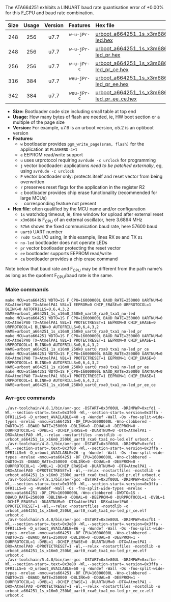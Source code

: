 The ATA664251 exhibits a LINUART baud rate quantisation error of +0.00% for this F_CPU and baud rate combination.

|Size|Usage|Version|Features|Hex file|
|:-:|:-:|:-:|:-:|:--|
|248|256|u7.7|`w-u-jPr--`|[urboot_a664251_1s_x3m6864_57k6_uart0_rxa0_txa1_no-led.hex](https://raw.githubusercontent.com/stefanrueger/urboot.hex/main/mcus/ata664251/watchdog_1_s/external_oscillator_x/%2B3m686400_hz/%2B%2B57k6_baud/uart0_rxa0_txa1/no-led/urboot_a664251_1s_x3m6864_57k6_uart0_rxa0_txa1_no-led.hex)|
|248|256|u7.7|`w-u-jPr--`|[urboot_a664251_1s_x3m6864_57k6_uart0_rxa0_txa1_no-led_pr.hex](https://raw.githubusercontent.com/stefanrueger/urboot.hex/main/mcus/ata664251/watchdog_1_s/external_oscillator_x/%2B3m686400_hz/%2B%2B57k6_baud/uart0_rxa0_txa1/no-led/urboot_a664251_1s_x3m6864_57k6_uart0_rxa0_txa1_no-led_pr.hex)|
|256|256|u7.7|`w-u-jPr-c`|[urboot_a664251_1s_x3m6864_57k6_uart0_rxa0_txa1_no-led_pr_ce.hex](https://raw.githubusercontent.com/stefanrueger/urboot.hex/main/mcus/ata664251/watchdog_1_s/external_oscillator_x/%2B3m686400_hz/%2B%2B57k6_baud/uart0_rxa0_txa1/no-led/urboot_a664251_1s_x3m6864_57k6_uart0_rxa0_txa1_no-led_pr_ce.hex)|
|316|384|u7.7|`weu-jPr--`|[urboot_a664251_1s_x3m6864_57k6_uart0_rxa0_txa1_no-led_pr_ee.hex](https://raw.githubusercontent.com/stefanrueger/urboot.hex/main/mcus/ata664251/watchdog_1_s/external_oscillator_x/%2B3m686400_hz/%2B%2B57k6_baud/uart0_rxa0_txa1/no-led/urboot_a664251_1s_x3m6864_57k6_uart0_rxa0_txa1_no-led_pr_ee.hex)|
|342|384|u7.7|`weu-jPr-c`|[urboot_a664251_1s_x3m6864_57k6_uart0_rxa0_txa1_no-led_pr_ee_ce.hex](https://raw.githubusercontent.com/stefanrueger/urboot.hex/main/mcus/ata664251/watchdog_1_s/external_oscillator_x/%2B3m686400_hz/%2B%2B57k6_baud/uart0_rxa0_txa1/no-led/urboot_a664251_1s_x3m6864_57k6_uart0_rxa0_txa1_no-led_pr_ee_ce.hex)|

- **Size:** Bootloader code size including small table at top end
- **Usage:** How many bytes of flash are needed, ie, HW boot section or a multiple of the page size
- **Version:** For example, u7.6 is an urboot version, o5.2 is an optiboot version
- **Features:**
  + `w` bootloader provides `pgm_write_page(sram, flash)` for the application at `FLASHEND-4+1`
  + `e` EEPROM read/write support
  + `u` uses urprotocol requiring `avrdude -c urclock` for programming
  + `j` vector bootloader: applications *need to be patched externally*, eg, using `avrdude -c urclock`
  + `P` vector bootloader only: protects itself and reset vector from being overwritten
  + `r` preserves reset flags for the application in the register R2
  + `c` bootloader provides chip erase functionality (recommended for large MCUs)
  + `-` corresponding feature not present
- **Hex file:** often qualified by the MCU name and/or configuration
  + `1s` watchdog timeout, ie, time window for upload after external reset
  + `x3m6864` is F<sub>CPU</sub> of an external oscillator, here 3.6864 MHz
  + `57k6` shows the fixed communication baud rate, here 57600 baud
  + `uart0` UART number
  + `rxd0 txd1` I/O using, in this example, lines RX `D0` and TX `D1`
  + `no-led` bootloader does not operate LEDs
  + `pr` vector bootloader protecting the reset vector
  + `ee` bootloader supports EEPROM read/write
  + `ce` bootloader provides a chip erase command


Note below that baud rate and F<sub>CPU</sub> may be different from the path name's as long as the quotient F<sub>CPU</sub>/baud rate is the same.

### Make commands
```
make MCU=ata664251 WDTO=1S F_CPU=16000000L BAUD_RATE=250000 UARTNUM=0 RX=AtmelPA0 TX=AtmelPA1 VBL=1 EEPROM=0 CHIP_ERASE=0 URPROTOCOL=1 BLINK=0 AUTOFRILLS=0,6,4,3,2 NAME=urboot_a664251_1s_x16m0_250k0_uart0_rxa0_txa1_no-led
make MCU=ata664251 WDTO=1S F_CPU=16000000L BAUD_RATE=250000 UARTNUM=0 RX=AtmelPA0 TX=AtmelPA1 VBL=1 PROTECTRESET=1 EEPROM=0 CHIP_ERASE=0 URPROTOCOL=1 BLINK=0 AUTOFRILLS=0,6,4,3,2 NAME=urboot_a664251_1s_x16m0_250k0_uart0_rxa0_txa1_no-led_pr
make MCU=ata664251 WDTO=1S F_CPU=16000000L BAUD_RATE=250000 UARTNUM=0 RX=AtmelPA0 TX=AtmelPA1 VBL=1 PROTECTRESET=1 EEPROM=0 CHIP_ERASE=1 URPROTOCOL=1 BLINK=0 AUTOFRILLS=0,6,4,3,2 NAME=urboot_a664251_1s_x16m0_250k0_uart0_rxa0_txa1_no-led_pr_ce
make MCU=ata664251 WDTO=1S F_CPU=16000000L BAUD_RATE=250000 UARTNUM=0 RX=AtmelPA0 TX=AtmelPA1 VBL=1 PROTECTRESET=1 EEPROM=1 CHIP_ERASE=0 URPROTOCOL=1 BLINK=0 AUTOFRILLS=0,6,4,3,2 NAME=urboot_a664251_1s_x16m0_250k0_uart0_rxa0_txa1_no-led_pr_ee
make MCU=ata664251 WDTO=1S F_CPU=16000000L BAUD_RATE=250000 UARTNUM=0 RX=AtmelPA0 TX=AtmelPA1 VBL=1 PROTECTRESET=1 EEPROM=1 CHIP_ERASE=1 URPROTOCOL=1 BLINK=0 AUTOFRILLS=0,6,4,3,2 NAME=urboot_a664251_1s_x16m0_250k0_uart0_rxa0_txa1_no-led_pr_ee_ce
```

### Avr-gcc commands
```
./avr-toolchain/4.8.1/bin/avr-gcc -DSTART=0x3f00UL -DRJMPWP=0xcfd1 -Wl,--section-start=.text=0x3f00 -Wl,--section-start=.version=0x3ffa -DFRILLS=6 -D_urboot_AVAILABLE=40 -g -Wundef -Wall -Os -fno-split-wide-types -mrelax -mmcu=ata664251 -DF_CPU=16000000L -Wno-clobbered -DWDTO=1S -DBAUD_RATE=250000 -DBLINK=0 -DDUAL=0 -DEEPROM=0 -DURPROTOCOL=1 -DVBL=1 -DCHIP_ERASE=0 -DUARTNUM=0 -DTX=AtmelPA1 -DRX=AtmelPA0 -Wl,--relax -nostartfiles -nostdlib -o urboot_a664251_1s_x16m0_250k0_uart0_rxa0_txa1_no-led.elf urboot.c
./avr-toolchain/4.8.1/bin/avr-gcc -DSTART=0x3f00UL -DRJMPWP=0xcfd1 -Wl,--section-start=.text=0x3f00 -Wl,--section-start=.version=0x3ffa -DFRILLS=6 -D_urboot_AVAILABLE=26 -g -Wundef -Wall -Os -fno-split-wide-types -mrelax -mmcu=ata664251 -DF_CPU=16000000L -Wno-clobbered -DWDTO=1S -DBAUD_RATE=250000 -DBLINK=0 -DDUAL=0 -DEEPROM=0 -DURPROTOCOL=1 -DVBL=1 -DCHIP_ERASE=0 -DUARTNUM=0 -DTX=AtmelPA1 -DRX=AtmelPA0 -DPROTECTRESET=1 -Wl,--relax -nostartfiles -nostdlib -o urboot_a664251_1s_x16m0_250k0_uart0_rxa0_txa1_no-led_pr.elf urboot.c
./avr-toolchain/4.8.1/bin/avr-gcc -DSTART=0x3f00UL -DRJMPWP=0xcfde -Wl,--section-start=.text=0x3f00 -Wl,--section-start=.version=0x3ffa -DFRILLS=0 -g -Wundef -Wall -Os -fno-split-wide-types -mrelax -mmcu=ata664251 -DF_CPU=16000000L -Wno-clobbered -DWDTO=1S -DBAUD_RATE=250000 -DBLINK=0 -DDUAL=0 -DEEPROM=0 -DURPROTOCOL=1 -DVBL=1 -DCHIP_ERASE=1 -DUARTNUM=0 -DTX=AtmelPA1 -DRX=AtmelPA0 -DPROTECTRESET=1 -Wl,--relax -nostartfiles -nostdlib -o urboot_a664251_1s_x16m0_250k0_uart0_rxa0_txa1_no-led_pr_ce.elf urboot.c
./avr-toolchain/5.4.0/bin/avr-gcc -DSTART=0x3e80UL -DRJMPWP=0xcfb1 -Wl,--section-start=.text=0x3e80 -Wl,--section-start=.version=0x3ffa -DFRILLS=6 -D_urboot_AVAILABLE=86 -g -Wundef -Wall -Os -fno-split-wide-types -mrelax -mmcu=ata664251 -DF_CPU=16000000L -Wno-clobbered -DWDTO=1S -DBAUD_RATE=250000 -DBLINK=0 -DDUAL=0 -DEEPROM=1 -DURPROTOCOL=1 -DVBL=1 -DCHIP_ERASE=0 -DUARTNUM=0 -DTX=AtmelPA1 -DRX=AtmelPA0 -DPROTECTRESET=1 -Wl,--relax -nostartfiles -nostdlib -o urboot_a664251_1s_x16m0_250k0_uart0_rxa0_txa1_no-led_pr_ee.elf urboot.c
./avr-toolchain/5.4.0/bin/avr-gcc -DSTART=0x3e80UL -DRJMPWP=0xcfbe -Wl,--section-start=.text=0x3e80 -Wl,--section-start=.version=0x3ffa -DFRILLS=6 -D_urboot_AVAILABLE=60 -g -Wundef -Wall -Os -fno-split-wide-types -mrelax -mmcu=ata664251 -DF_CPU=16000000L -Wno-clobbered -DWDTO=1S -DBAUD_RATE=250000 -DBLINK=0 -DDUAL=0 -DEEPROM=1 -DURPROTOCOL=1 -DVBL=1 -DCHIP_ERASE=1 -DUARTNUM=0 -DTX=AtmelPA1 -DRX=AtmelPA0 -DPROTECTRESET=1 -Wl,--relax -nostartfiles -nostdlib -o urboot_a664251_1s_x16m0_250k0_uart0_rxa0_txa1_no-led_pr_ee_ce.elf urboot.c
```

